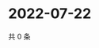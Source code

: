 # 2022-07-22

共 0 条

<!-- BEGIN WEIBO -->
<!-- 最后更新时间 Fri Jul 22 2022 21:35:43 GMT+0800 (China Standard Time) -->

<!-- END WEIBO -->
